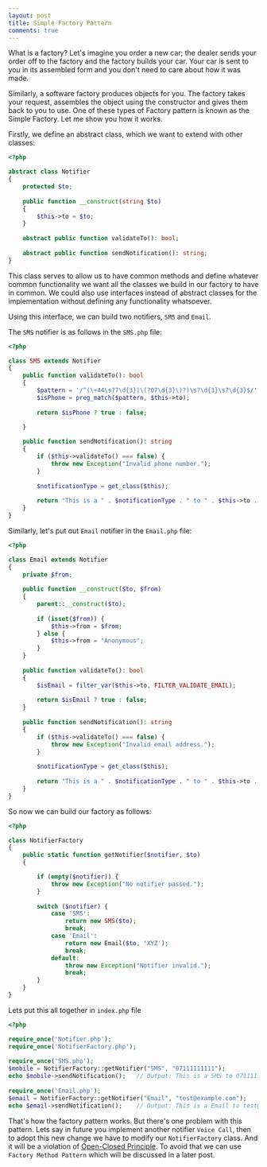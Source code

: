 ```yaml
---
layout: post
title: Simple Factory Pattern
comments: true
---
```


What is a factory? Let's imagine you order a new car; the dealer sends your order off to the factory and the factory builds your car. Your car is sent to you in its assembled form and you don't need to care about how it was made.

Similarly, a software factory produces objects for you. The factory takes your request, assembles the object using the constructor and gives them back to you to use. One of these types of Factory pattern is known as the Simple Factory. Let me show you how it works.

Firstly, we define an abstract class, which we want to extend with other classes:

```php
<?php

abstract class Notifier 
{
    protected $to;
  
    public function __construct(string $to)
    {
        $this->to = $to;
    }
  
    abstract public function validateTo(): bool;
  
    abstract public function sendNotification(): string;
}
```

This class serves to allow us to have common methods and define whatever common functionality we want all the classes we build in our factory to have in common. We could also use interfaces instead of abstract classes for the implementation without defining any functionality whatsoever.

Using this interface, we can build two notifiers, `SMS` and `Email`.

The `SMS` notifier is as follows in the `SMS.php` file:

```php
<?php

class SMS extends Notifier
{
    public function validateTo(): bool
    {
        $pattern = '/^(\+44\s?7\d{3}|\(?07\d{3}\)?)\s?\d{3}\s?\d{3}$/';
        $isPhone = preg_match($pattern, $this->to);
  
        return $isPhone ? true : false;

    }
  
    public function sendNotification(): string
    {
        if ($this->validateTo() === false) {
            throw new Exception("Invalid phone number.");
        }
  
        $notificationType = get_class($this);
  
        return "This is a " . $notificationType . " to " . $this->to . ".";
    }
}
```

Similarly, let's put out `Email` notifier in the `Email.php` file:

```php
<?php

class Email extends Notifier
{
    private $from;
  
    public function __construct($to, $from)
    {
        parent::__construct($to);
  
        if (isset($from)) {
            $this->from = $from;
        } else {
            $this->from = "Anonymous";
        }
    }
  
    public function validateTo(): bool
    {
        $isEmail = filter_var($this->to, FILTER_VALIDATE_EMAIL);
  
        return $isEmail ? true : false;
    }
  
    public function sendNotification(): string
    {
        if ($this->validateTo() === false) {
            throw new Exception("Invalid email address.");
        }
  
        $notificationType = get_class($this);
  
        return "This is a " . $notificationType . " to " . $this->to . " from " . $this->from . ".";
    }
}
```

So now we can build our factory as follows:

```php
<?php

class NotifierFactory
{
    public static function getNotifier($notifier, $to)
    {

        if (empty($notifier)) {
            throw new Exception("No notifier passed.");
        }
  
        switch ($notifier) {
            case 'SMS':
                return new SMS($to);
                break;
            case 'Email':
                return new Email($to, 'XYZ');
                break;
            default:
                throw new Exception("Notifier invalid.");
                break;
        }
    }
}
```

Lets put this all together in `index.php` file

```php
<?php

require_once('Notifier.php');
require_once('NotifierFactory.php');
  
require_once('SMS.php');
$mobile = NotifierFactory::getNotifier("SMS", "07111111111");
echo $mobile->sendNotification();   // Output: This is a SMS to 07111111111
  
require_once('Email.php');
$email = NotifierFactory::getNotifier("Email", "test@example.com");
echo $email->sendNotification();    // Output: This is a Email to test@example.com from XYZ
```

That's how the factory pattern works. But there's one problem with this pattern. Lets say in future you implement another notifier `Voice Call`, then to adopt this new change we have to modify our `NotifierFactory` class. And it will be a violation of <a href="https://8thlight.com/blog/uncle-bob/2014/05/12/TheOpenClosedPrinciple.html" target="_blank">Open-Closed Principle</a>. To avoid that we can use `Factory Method Pattern` which will be discussed in a later post.
